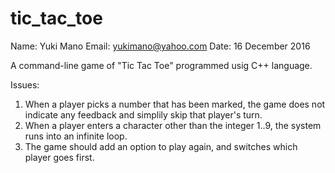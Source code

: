 # tic_tac_toe

Name: Yuki Mano
Email: yukimano@yahoo.com
Date: 16 December 2016


A command-line game of "Tic Tac Toe" programmed usig C++ language. 

Issues:
1. When a player picks a number that has been marked, the game does not indicate
    any feedback and simplily skip that player's turn. 
2. When a player enters a character other than the integer 1..9, the system runs 
    into an infinite loop. 
3. The game should add an option to play again, and switches which player goes first. 
